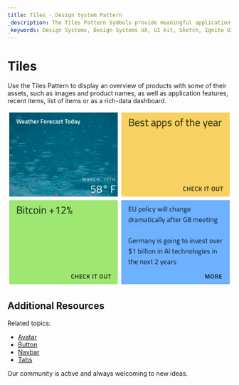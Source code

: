 ```yaml
---
title: Tiles - Design System Pattern
_description: The Tiles Pattern Symbols provide meaningful application scenarios for visual representation of set of products or data dashboard.
_keywords: Design Systems, Design Systems UX, UI kit, Sketch, Ignite UI for Angular, Sketch to Angular, Angular, Angular Design System, Export code from Sketch, Design Kits for Angular, Sketch HTML, Sketch to HTML, Sketch UI kits
---
```


# Tiles

Use the Tiles Pattern to display an overview of products with some of their assets, such as images and product names, as well as application features, recent items, list of items or as a rich-data dashboard.

<img class="responsive-img" src="../images/tiles.png" srcset="../images/tiles@2x.png 2x" />

## Additional Resources

Related topics:

- [Avatar](../components/avatar.md)
- [Button](../components/button.md)
- [Navbar](../components/navbar.md)
- [Tabs](../components/tabs.md)
  <div class="divider--half"></div>

Our community is active and always welcoming to new ideas.
